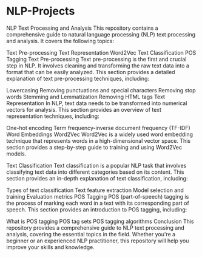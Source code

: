 # NLP-Projects
NLP Text Processing and Analysis
This repository contains a comprehensive guide to natural language processing (NLP) text processing and analysis. It covers the following topics:

Text Pre-processing
Text Representation
Word2Vec
Text Classification
POS Tagging
Text Pre-processing
Text pre-processing is the first and crucial step in NLP. It involves cleaning and transforming the raw text data into a format that can be easily analyzed. This section provides a detailed explanation of text pre-processing techniques, including:

Lowercasing
Removing punctuations and special characters
Removing stop words
Stemming and Lemmatization
Removing HTML tags
Text Representation
In NLP, text data needs to be transformed into numerical vectors for analysis. This section provides an overview of text representation techniques, including:

One-hot encoding
Term frequency-inverse document frequency (TF-IDF)
Word Embeddings
Word2Vec
Word2Vec is a widely used word embedding technique that represents words in a high-dimensional vector space. This section provides a step-by-step guide to training and using Word2Vec models.

Text Classification
Text classification is a popular NLP task that involves classifying text data into different categories based on its content. This section provides an in-depth explanation of text classification, including:

Types of text classification
Text feature extraction
Model selection and training
Evaluation metrics
POS Tagging
POS (part-of-speech) tagging is the process of marking each word in a text with its corresponding part of speech. This section provides an introduction to POS tagging, including:

What is POS tagging
POS tag sets
POS tagging algorithms
Conclusion
This repository provides a comprehensive guide to NLP text processing and analysis, covering the essential topics in the field. Whether you're a beginner or an experienced NLP practitioner, this repository will help you improve your skills and knowledge.
